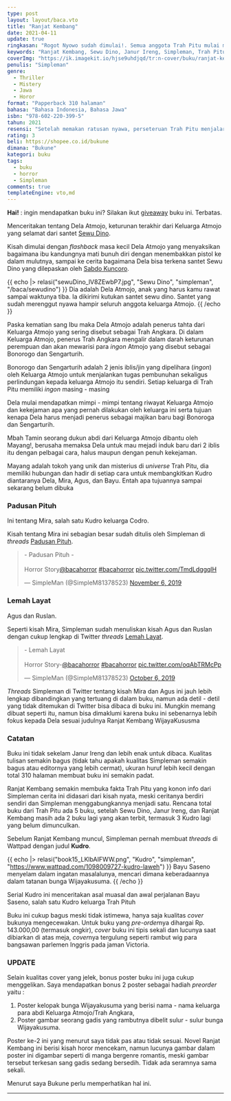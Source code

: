 ```yaml
---
type: post
layout: layout/baca.vto
title: "Ranjat Kembang"
date: 2021-04-11
update: true
ringkasan: "Rogot Nyowo sudah dimulai!. Semua anggota Trah Pitu mulai menyiapkan tumbal untuk menyelamatkan diri dari Kudro"
keywords: "Ranjat Kembang, Sewu Dino, Janur Ireng, Simpleman, Trah Pitu, Padusan Pituh, Lemah Layat, Mira, Dela Atmojo"
coverImg: "https://ik.imagekit.io/hjse9uhdjqd/tr:n-cover/buku/ranjat-kembang_EQYxzyfUuZx.jpg"
penulis: "Simpleman"
genre:
  - Thriller
  - Mistery
  - Jawa
  - Horor
format: "Papperback 310 halaman"
bahasa: "Bahasa Indonesia, Bahasa Jawa"
isbn: "978-602-220-399-5"
tahun: 2021
resensi: "Setelah memakan ratusan nyawa, perseteruan Trah Pitu menjalar begitu jauh, meneror keturunan termuda dan orang - orang di luar lingkaran keluarga. Buku ini membawa 3 pintu cerita yaitu Padusan Pituh (Mira), Lemah Layat (Agus), dan Kembang Wijayakusuma (Dela Atmojo)"
rating: 3
beli: https://shopee.co.id/bukune
dimana: "Bukune"
kategori: buku
tags:
  - buku
  - horror
  - Simpleman
comments: true
templateEngine: vto,md
---
```


 <div class="info">
    <p><b>Hai!</b> : ingin mendapatkan buku ini? Silakan ikut <a href="https://kusaeni.com/jurnal/give-away-buku/">giveaway</a> buku ini. Terbatas.</p>
 </div>

Menceritakan tentang Dela Atmojo, keturunan terakhir dari Keluarga Atmojo yang selamat dari santet [Sewu Dino](https://kusaeni.com/baca/sewudino/).

Kisah dimulai dengan _flashback_ masa kecil Dela Atmojo yang menyaksikan bagaimana ibu kandungnya mati bunuh diri dengan menembakkan pistol ke dalam mulutnya, sampai ke cerita bagaimana Dela bisa terkena santet Sewu Dino yang dilepaskan oleh [Sabdo Kuncoro](https://kusaeni.com/baca/janurireng/).

{{ echo |> relasi("sewuDino_lV8ZEwbP7.jpg", "Sewu Dino", "simpleman", "/baca/sewudino") }}
Dia adalah Dela Atmojo, anak yang harus kamu rawat sampai waktunya tiba. Ia dikirimi kutukan santet sewu dino. Santet yang sudah merenggut nyawa hampir seluruh anggota keluarga Atmojo.
{{ /echo }}

<span class="dc">P</span>aska kematian sang Ibu maka Dela Atmojo adalah penerus tahta dari Keluarga Atmojo yang sering disebut sebagai Trah Angkara. Di dalam Keluarga Atmojo, penerus Trah Angkara mengalir dalam darah keturunan perempuan dan akan mewarisi para _ingon_ Atmojo yang disebut sebagai Bonorogo dan Sengarturih.

 <p class="sidenote">Bonorogo dan Sengarturih adalah 2 jenis iblis/jin yang dipelihara (<i>ingon</i>) oleh Keluarga Atmojo untuk menjalankan tugas pembunuhan sekaligus perlindungan kepada keluarga Atmojo itu sendiri. Setiap keluarga di Trah Pitu memiliki <i>ingon</i> masing - masing</p>

Dela mulai mendapatkan mimpi - mimpi tentang riwayat Keluarga Atmojo dan kekejaman apa yang pernah dilakukan oleh keluarga ini serta tujuan kenapa Dela harus menjadi penerus sebagai majikan baru bagi Bonoroga dan Sengarturih.

Mbah Tamin seorang dukun abdi dari Keluarga Atmojo dibantu oleh Mayang!, berusaha memaksa Dela untuk mau mejadi induk baru dari 2 iblis itu dengan pelbagai cara, halus maupun dengan penuh kekejaman.

 <p class="sidenote">Mayang adalah tokoh yang unik dan misterius di <i>universe</i> Trah Pitu, dia memiliki hubungan dan hadir di setiap cara untuk membangkitkan Kudro diantaranya Dela, Mira, Agus, dan Bayu. Entah apa tujuannya sampai sekarang belum dibuka</p>

### Padusan Pituh

Ini tentang Mira, salah satu Kudro keluarga Codro.

Kisah tentang Mira ini sebagian besar sudah ditulis oleh Simpleman di _threads_ [Padusan Pituh](https://twitter.com/simplem81378523/status/1192048445004996609).

<blockquote class="twitter-tweet"><p lang="in" dir="ltr">- Padusan Pituh -<br><br>Horror Story<a href="https://twitter.com/bacahorror?ref_src=twsrc%5Etfw">@bacahorror</a> <a href="https://twitter.com/hashtag/bacahorror?src=hash&amp;ref_src=twsrc%5Etfw">#bacahorror</a> <a href="https://t.co/TmdLdggqlH">pic.twitter.com/TmdLdggqlH</a></p>&mdash; SimpleMan (@SimpleM81378523) <a href="https://twitter.com/SimpleM81378523/status/1192048445004996609?ref_src=twsrc%5Etfw">November 6, 2019</a></blockquote> <script async src="https://platform.twitter.com/widgets.js" charset="utf-8"></script>

### Lemah Layat

Agus dan Ruslan.

Seperti kisah Mira, Simpleman sudah menuliskan kisah Agus dan Ruslan dengan cukup lengkap di Twitter _threads_ [Lemah Layat](https://twitter.com/simplem81378523/status/1180793234793959425).

<blockquote class="twitter-tweet"><p lang="in" dir="ltr">- Lemah Layat<br><br>Horror Story-<a href="https://twitter.com/bacahorror?ref_src=twsrc%5Etfw">@bacahorror</a> <a href="https://twitter.com/hashtag/bacahorror?src=hash&amp;ref_src=twsrc%5Etfw">#bacahorror</a> <a href="https://t.co/oqAbTRMcPp">pic.twitter.com/oqAbTRMcPp</a></p>&mdash; SimpleMan (@SimpleM81378523) <a href="https://twitter.com/SimpleM81378523/status/1180793234793959425?ref_src=twsrc%5Etfw">October 6, 2019</a></blockquote> <script async src="https://platform.twitter.com/widgets.js" charset="utf-8"></script>

<p class="sidenote"><i>Threads</i> Simpleman di Twitter tentang kisah Mira dan Agus ini jauh lebih lengkap dibandingkan yang tertuang di dalam buku, namun ada detil - detil yang tidak ditemukan di Twitter bisa dibaca di buku ini. Mungkin memang dibuat seperti itu, namun bisa dimaklumi karena buku ini sebenarnya lebih fokus kepada Dela sesuai judulnya Ranjat Kembang WijayaKususma</p>

### Catatan

Buku ini tidak sekelam Janur Ireng dan lebih enak untuk dibaca. Kualitas tulisan semakin bagus (tidak tahu apakah kualitas Simpleman semakin bagus atau editornya yang lebih cermat), ukuran huruf lebih kecil dengan total 310 halaman membuat buku ini semakin padat.

Ranjat Kembang semakin membuka fakta Trah Pitu yang konon info dari Simpleman cerita ini didasari dari kisah nyata, meski ceritanya berdiri sendiri dan Simpleman menggabungkannya menjadi satu. Rencana total buku dari Trah Pitu ada 5 buku, setelah Sewu Dino, Janur Ireng, dan Ranjat Kembang masih ada 2 buku lagi yang akan terbit, termasuk 3 Kudro lagi yang belum dimunculkan.

Sebelum Ranjat Kembang muncul, Simpleman pernah membuat _threads_ di Wattpad dengan judul **Kudro**.

{{ echo |> relasi("book15_LKlbAIFWW.png", "Kudro", "simpleman", "https://www.wattpad.com/1098009727-kudro-laweh") }}
Bayu Saseno menyelam dalam ingatan masalalunya, mencari dimana keberadaannya dalam tatanan bunga Wijayakusuma.
{{ /echo }}

 <p class="sidenote">Serial Kudro ini menceritakan asal muasal dan awal perjalanan Bayu Saseno, salah satu Kudro keluarga Trah Pituh</p>

Buku ini cukup bagus meski tidak istimewa, hanya saja kualitas _cover_ bukunya mengecewakan. Untuk buku yang *pre-order*nya dihargai Rp. 143.000,00 (termasuk ongkir), _cover_ buku ini tipis sekali dan lucunya saat dibiarkan di atas meja, *cover*nya tergulung seperti rambut wig para bangsawan parlemen Inggris pada jaman Victoria.

 <h3 class="text-xl font-semibold text-gray-500"><span class="text-red-500">UPDATE</span></h3>

Selain kualitas cover yang jelek, bonus poster buku ini juga cukup menggelikan. Saya mendapatkan bonus 2 poster sebagai hadiah _preorder_ yaitu :

1. Poster kelopak bunga Wijayakusuma yang berisi nama - nama keluarga para abdi Keluarga Atmojo/Trah Angkara,
2. Poster gambar seorang gadis yang rambutnya dibelit sulur - sulur bunga Wijayakusuma.

Poster ke-2 ini yang menurut saya tidak pas atau tidak sesuai. Novel Ranjat Kembang ini berisi kisah horor mencekam, namun lucunya gambar dalam poster ini digambar seperti di manga bergenre romantis, meski gambar tersebut terkesan sang gadis sedang bersedih. Tidak ada seramnya sama sekali.

Menurut saya Bukune perlu memperhatikan hal ini.

---
